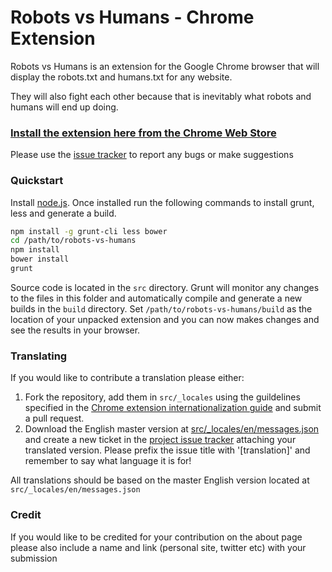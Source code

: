 Robots vs Humans - Chrome Extension
===================================
Robots vs Humans is an extension for the Google Chrome browser that will display the robots.txt and humans.txt for any website.

They will also fight each other because that is inevitably what robots and humans will end up doing.

### [Install the extension here from the Chrome Web Store](https://chrome.google.com/webstore/detail/robots-vs-humans/fjnhgpnnokcbcfbopenblmpncpaljfbk)

Please use the [issue tracker](https://github.com/wrakky/robots-vs-humans/issues) to report any bugs or make suggestions

### Quickstart

Install [node.js](http://nodejs.org/). Once installed run the following commands to install grunt, less and generate a build.

```bash
npm install -g grunt-cli less bower
cd /path/to/robots-vs-humans
npm install
bower install
grunt
```

Source code is located in the `src` directory. Grunt will monitor any changes to the files in this folder and automatically compile
and generate a new builds in the `build` directory. Set `/path/to/robots-vs-humans/build` as the location of your unpacked extension and
you can now makes changes and see the results in your browser.

### Translating

If you would like to contribute a translation please either:

1. Fork the repository, add them in `src/_locales` using the guildelines specified in the
[Chrome extension internationalization guide](http://developer.chrome.com/extensions/i18n.html) and submit a pull request.
2. Download the English master version at [src/_locales/en/messages.json](https://github.com/wrakky/robots-vs-humans/blob/master/src/_locales/en/messages.json)
and create a new ticket in the [project issue tracker](https://github.com/wrakky/robots-vs-humans/issues) attaching your translated version.
Please prefix the issue title with '[translation]' and remember to say what language it is for!

All translations should be based on the master English version located at `src/_locales/en/messages.json`

### Credit
If you would like to be credited for your contribution on the about page please also include a name and link (personal site, twitter etc)
with your submission
